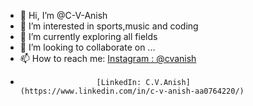 - 👋 Hi, I’m @C-V-Anish
- 👀 I’m interested in sports,music and coding
- 🌱 I’m currently exploring all fields
- 💞️ I’m looking to collaborate on ...
- 📫 How to reach me: [Instagram :  @cvanish](https://www.instagram.com/_.cvanish._/)
-                      [LinkedIn: C.V.Anish](https://www.linkedin.com/in/c-v-anish-aa0764220/)
<!---
C-V-Anish/C-V-Anish is a ✨ special ✨ repository because its `README.md` (this file) appears on your GitHub profile.
You can click the Preview link to take a look at your changes.
--->
